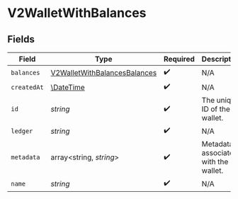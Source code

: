 # V2WalletWithBalances


## Fields

| Field                                                                               | Type                                                                                | Required                                                                            | Description                                                                         |
| ----------------------------------------------------------------------------------- | ----------------------------------------------------------------------------------- | ----------------------------------------------------------------------------------- | ----------------------------------------------------------------------------------- |
| `balances`                                                                          | [V2WalletWithBalancesBalances](../../models/shared/V2WalletWithBalancesBalances.md) | :heavy_check_mark:                                                                  | N/A                                                                                 |
| `createdAt`                                                                         | [\DateTime](https://www.php.net/manual/en/class.datetime.php)                       | :heavy_check_mark:                                                                  | N/A                                                                                 |
| `id`                                                                                | *string*                                                                            | :heavy_check_mark:                                                                  | The unique ID of the wallet.                                                        |
| `ledger`                                                                            | *string*                                                                            | :heavy_check_mark:                                                                  | N/A                                                                                 |
| `metadata`                                                                          | array<string, *string*>                                                             | :heavy_check_mark:                                                                  | Metadata associated with the wallet.                                                |
| `name`                                                                              | *string*                                                                            | :heavy_check_mark:                                                                  | N/A                                                                                 |